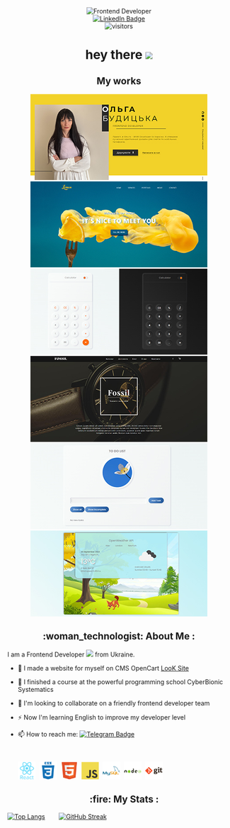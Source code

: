 <div class="header" align="center">
    <img src="https://media.giphy.com/media/11xBk5MoWjrYoE/giphy.gif" alt="Frontend Developer" width="200">
</div>
<div id="badges" align="center">
  <a href="https://www.linkedin.com/in/olga-budickaja-a11871246/">
    <img src="https://img.shields.io/badge/LinkedIn-blue?style=for-the-badge&logo=linkedin&logoColor=white" alt="LinkedIn Badge"/>
  </a> <br>
  <img src="https://komarev.com/ghpvc/?username=olga-budickaja&style=flat-square&color=blue" alt="visitors"/>
  <h1>
  hey there
  <img src="https://media.giphy.com/media/hvRJCLFzcasrR4ia7z/giphy.gif" width="30px"/>
</h1>
</div>


<h2 align="center">My works</h2>
<div align="center">
<a href="https://olga-budickaja.github.io/resume/">
  <img src="https://raw.githubusercontent.com/olga-budickaja/posters/master/poster-4.jpg" width="400" height="194"/>
</a> 
<a href="https://olga-budickaja.github.io/photo-studio/">
  <img src="https://raw.githubusercontent.com/olga-budickaja/posters/master/poster-2.jpg" width="400" height="194"/>
</a>
<br>
</div>
<div align="center">
<a href="https://olga-budickaja.github.io/calculator/">
  <img src="https://raw.githubusercontent.com/olga-budickaja/posters/master/poster-1.jpg" width="400" height="194"/>
</a>
<a href="https://olga-budickaja.github.io/fossil/dist/">
  <img src="https://raw.githubusercontent.com/olga-budickaja/posters/master/poster-6.jpg" width="400" height="194"/>
  </a>
<br>
</div>

<div align="center">
<a href="https://olga-budickaja.github.io/todolist/">
  <img src="https://raw.githubusercontent.com/olga-budickaja/posters/master/poster-3.jpg" width="400" height="194"/>
</a> 
  <a href="https://olga-budickaja.github.io/weather/">
  <img src="https://raw.githubusercontent.com/olga-budickaja/posters/master/poster-5.jpg" width="400" height="194"/>
</a> 
<br>
</div>

<h2 align="center">:woman_technologist: About Me :</h2>
I am a Frontend Developer  <span><img src="https://media.giphy.com/media/WUlplcMpOCEmTGBtBW/giphy.gif" width="30"></span>  from Ukraine.

- 🔭 I made a website for myself on CMS OpenCart <a href="https://iamtoko.com.ua/" target="_blank" rel="noopener noreferrer">LooK Site</a>
- 🌱 I finished a course at the powerful programming school CyberBionic Systematics
- 👯 I'm looking to collaborate on a friendly frontend developer team
- ⚡ Now I'm learning English to improve my developer level
- 📫 How to reach me:  <span><a href="tg://resolve?domain=@olga27056">
    <img src="https://img.shields.io/badge/Telegram-blue?style=for-the-badge&logo=telegram&logoColor=white" alt="Telegram Badge"/>
  </a></span><br><br><br>
  <div>
  <img src="https://github.com/devicons/devicon/blob/master/icons/react/react-original-wordmark.svg" title="React" alt="React" width="40" height="40"/>&nbsp;
  <img src="https://github.com/devicons/devicon/blob/master/icons/css3/css3-plain-wordmark.svg"  title="CSS3" alt="CSS" width="40" height="40"/>&nbsp;
  <img src="https://github.com/devicons/devicon/blob/master/icons/html5/html5-original.svg" title="HTML5" alt="HTML" width="40" height="40"/>&nbsp;
  <img src="https://github.com/devicons/devicon/blob/master/icons/javascript/javascript-original.svg" title="JavaScript" alt="JavaScript" width="40" height="40"/>&nbsp;
  <img src="https://github.com/devicons/devicon/blob/master/icons/mysql/mysql-original-wordmark.svg" title="MySQL"  alt="MySQL" width="40" height="40"/>&nbsp;
  <img src="https://github.com/devicons/devicon/blob/master/icons/nodejs/nodejs-original-wordmark.svg" title="NodeJS" alt="NodeJS" width="40" height="40"/>&nbsp;
  <img src="https://github.com/devicons/devicon/blob/master/icons/git/git-original-wordmark.svg" title="Git" **alt="Git" width="40" height="40"/>
  </div>
  
  
  <h2 align="center">:fire: My Stats :</h2>
[![Top Langs](https://github-readme-stats.vercel.app/api/top-langs/?username=olga-budickaja&langs_count=8&hide=PHP)](https://github.com/anuraghazra/github-readme-stats)&nbsp;&nbsp;&nbsp;&nbsp;&nbsp;&nbsp;&nbsp;
[![GitHub Streak](https://streak-stats.demolab.com/?user=olga-budickaja&date_format=Mj[,Y])](https://git.io/streak-stats)






